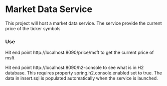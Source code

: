 # Market Data Service
This project will host a market data service.  The service provide the current price of the ticker symbols

### Use 
Hit end point http://localhost:8090/price/msft to get the current price of msft

Hit end point http://localhost:8090/h2-console to see what is in H2 database. This requires property spring.h2.console.enabled set to true. The data in insert.sql is populated automatically when the service is launched. 

